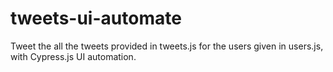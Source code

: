 # tweets-ui-automate
Tweet the all the tweets provided in tweets.js for the users given in users.js, with Cypress.js UI automation.
